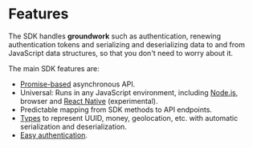 # Features

The SDK handles **groundwork** such as authentication, renewing
authentication tokens and serializing and deserializing data to and
from JavaScript data structures, so that you don't need to worry about
it.

The main SDK features are:

- [Promise-based](https://developer.mozilla.org/en-US/docs/Web/JavaScript/Reference/Global_Objects/Promise) asynchronous API.
- Universal: Runs in any JavaScript environment, including [Node.js](https://nodejs.org/), browser and [React Native](https://facebook.github.io/react-native/) (experimental).
- Predictable mapping from SDK methods to API endpoints.
- [Types](./types.md) to represent UUID, money, geolocation, etc. with automatic serialization and deserialization.
- [Easy authentication](./authentication.md).
